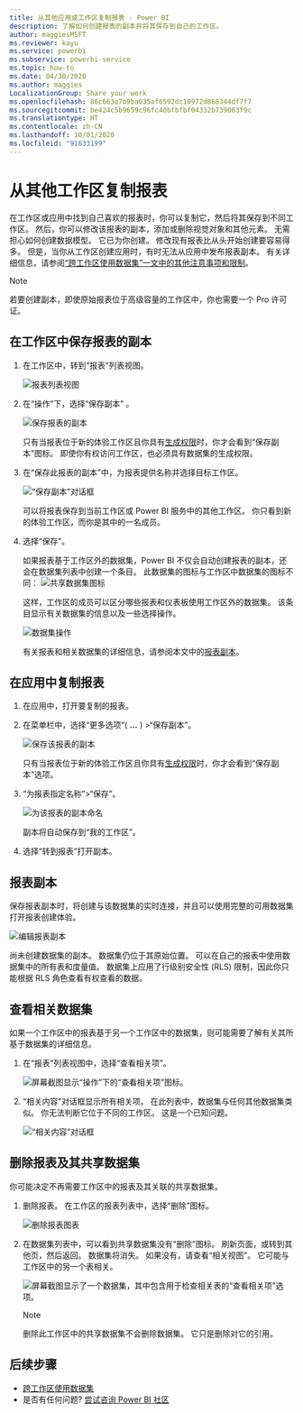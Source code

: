 ```yaml
---
title: 从其他应用或工作区复制报表 - Power BI
description: 了解如何创建报表的副本并将其保存到自己的工作区。
author: maggiesMSFT
ms.reviewer: kayu
ms.service: powerbi
ms.subservice: powerbi-service
ms.topic: how-to
ms.date: 04/30/2020
ms.author: maggies
LocalizationGroup: Share your work
ms.openlocfilehash: 86c663e7b9ba035af6592dc10972d868344df7f7
ms.sourcegitcommit: be424c5b9659c96fc40bfbfbf04332b739063f9c
ms.translationtype: HT
ms.contentlocale: zh-CN
ms.lasthandoff: 10/01/2020
ms.locfileid: "91633199"
---
```

# <a name="copy-reports-from-other-workspaces"></a>从其他工作区复制报表

在工作区或应用中找到自己喜欢的报表时，你可以复制它，然后将其保存到不同工作区。 然后，你可以修改该报表的副本，添加或删除视觉对象和其他元素。 无需担心如何创建数据模型。 它已为你创建。 修改现有报表比从头开始创建要容易得多。 但是，当你从工作区创建应用时，有时无法从应用中发布报表副本。 有关详细信息，请参阅[“跨工作区使用数据集”一文中的其他注意事项和限制](service-datasets-across-workspaces.md#considerations-and-limitations)。

> [!NOTE]
> 若要创建副本，即使原始报表位于高级容量的工作区中，你也需要一个 Pro 许可证。

## <a name="save-a-copy-of-a-report-in-a-workspace"></a>在工作区中保存报表的副本

1. 在工作区中，转到“报表”列表视图。

    ![报表列表视图](media/service-datasets-copy-reports/power-bi-report-list-view.png)

1. 在“操作”下，选择“保存副本” 。

    ![保存报表的副本](media/service-datasets-copy-reports/power-bi-dataset-save-report-copy.png)

    只有当报表位于新的体验工作区且你具有[生成权限](service-datasets-build-permissions.md)时，你才会看到“保存副本”图标。 即使你有权访问工作区，也必须具有数据集的生成权限。

3. 在“保存此报表的副本”中，为报表提供名称并选择目标工作区。

    ![“保存副本”对话框](media/service-datasets-copy-reports/power-bi-dataset-save-report.png)

    可以将报表保存到当前工作区或 Power BI 服务中的其他工作区。 你只看到新的体验工作区，而你是其中的一名成员。 
  
4. 选择“保存”。

    如果报表基于工作区外的数据集，Power BI 不仅会自动创建报表的副本，还会在数据集列表中创建一个条目。 此数据集的图标与工作区中数据集的图标不同： ![共享数据集图标](media/service-datasets-discover-across-workspaces/power-bi-shared-dataset-icon.png)
    
    这样，工作区的成员可以区分哪些报表和仪表板使用工作区外的数据集。 该条目显示有关数据集的信息以及一些选择操作。

    ![数据集操作](media/service-datasets-across-workspaces/power-bi-dataset-actions.png)

    有关报表和相关数据集的详细信息，请参阅本文中的[报表副本](#your-copy-of-the-report)。

## <a name="copy-a-report-in-an-app"></a>在应用中复制报表

1. 在应用中，打开要复制的报表。
2. 在菜单栏中，选择“更多选项”( **...** ) >“保存副本”。

    ![保存该报表的副本](media/service-datasets-copy-reports/power-bi-save-copy.png)

    只有当报表位于新的体验工作区且你具有[生成权限](service-datasets-build-permissions.md)时，你才会看到“保存副本”选项。

3. “为报表指定名称”>“保存”。

    ![为该报表的副本命名](media/service-datasets-copy-reports/power-bi-save-report-from-app.png)

    副本将自动保存到“我的工作区”。

4. 选择“转到报表”打开副本。

## <a name="your-copy-of-the-report"></a>报表副本

保存报表副本时，将创建与该数据集的实时连接，并且可以使用完整的可用数据集打开报表创建体验。 

![编辑报表副本](media/service-datasets-copy-reports/power-bi-edit-report-copy.png)

尚未创建数据集的副本。 数据集仍位于其原始位置。 可以在自己的报表中使用数据集中的所有表和度量值。 数据集上应用了行级别安全性 (RLS) 限制，因此你只能根据 RLS 角色查看有权查看的数据。

## <a name="view-related-datasets"></a>查看相关数据集

如果一个工作区中的报表基于另一个工作区中的数据集，则可能需要了解有关其所基于数据集的详细信息。

1. 在“报表”列表视图中，选择“查看相关项”。

    ![屏幕截图显示“操作”下的“查看相关项”图标。](media/service-datasets-copy-reports/power-bi-dataset-view-related.png)

1. “相关内容”对话框显示所有相关项。 在此列表中，数据集与任何其他数据集类似。 你无法判断它位于不同的工作区。 这是一个已知问题。
 
    ![“相关内容”对话框](media/service-datasets-copy-reports/power-bi-dataset-related.png)

## <a name="delete-a-report-and-its-shared-dataset"></a>删除报表及其共享数据集

你可能决定不再需要工作区中的报表及其关联的共享数据集。

1. 删除报表。 在工作区的报表列表中，选择“删除”图标。

    ![删除报表图表](media/service-datasets-across-workspaces/power-bi-datasets-delete-report.png)

2. 在数据集列表中，可以看到共享数据集没有“删除”图标。 刷新页面，或转到其他页，然后返回。 数据集将消失。 如果没有，请查看“相关视图”。 它可能与工作区中的另一个表相关。

    ![屏幕截图显示了一个数据集，其中包含用于检查相关表的“查看相关项”选项。](media/service-datasets-across-workspaces/power-bi-dataset-view-related-icon.png)

    > [!NOTE]
    > 删除此工作区中的共享数据集不会删除数据集。 它只是删除对它的引用。


## <a name="next-steps"></a>后续步骤

- [跨工作区使用数据集](service-datasets-across-workspaces.md)
- 是否有任何问题? [尝试咨询 Power BI 社区](https://community.powerbi.com/)
